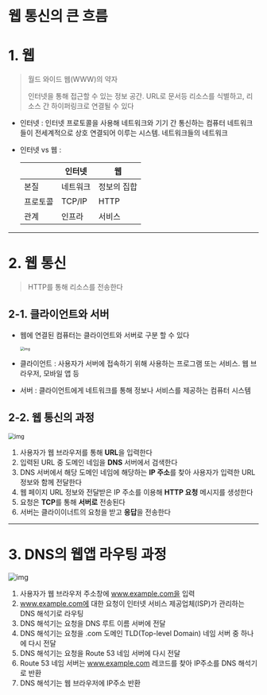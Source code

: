 <h1> 웹 통신의 큰 흐름</h1>



# 1. 웹

> 월드 와이드 웹(WWW)의 약자
>
> 인터넷을 통해 접근할 수 있는 정보 공간. URL로 문서등 리소스를 식별하고, 리소스 간 하이퍼링크로 연결될 수 있다

- 인터넷 : 인터넷 프로토콜을 사용해 네트워크와 기기 간 통신하는 컴퓨터 네트워크들이 전세계적으로 상호 연결되어 이루는 시스템. 네트워크들의 네트워크

- 인터넷 vs 웹 : 

  |        | 인터넷  |  웹        |
  | ------ | ----    | ----     |
  | 본질    | 네트워크 | 정보의 집합 |
  | 프로토콜 | TCP/IP | HTTP      |
  | 관계    | 인프라  | 서비스      |
  
  


<hr>


# 2. 웹 통신

> HTTP를 통해 리소스를 전송한다



## 2-1. 클라이언트와 서버

- 웹에 연결된 컴퓨터는 클라이언트와 서버로 구분 할 수 있다

  

  <img src="https://mdn.mozillademos.org/files/8973/Client-server.jpg" alt="img" style="zoom:50%;" />

  

- 클라이언트 : 사용자가 서버에 접속하기 위해 사용하는 프로그램 또는 서비스. 웹 브라우저, 모바일 앱 등

- 서버 : 클라이언트에게 네트워크를 통해 정보나 서비스를 제공하는 컴퓨터 시스템



## 2-2. 웹 통신의 과정

<img src="https://media.vlpt.us/images/woo0_hooo/post/e119383c-61cc-46d5-a85d-b27b65ddee1e/Untitled.png" alt="img" style="zoom: 80%;" />

1. 사용자가 웹 브라우저를 통해 **URL**을 입력한다
2. 입력된 URL 중 도메인 네임을 **DNS** 서버에서 검색한다
3. DNS 서버에서 해당 도메인 네임에 해당하는 **IP 주소**를 찾아 사용자가 입력한 URL 정보와 함께 전달한다
4. 웹 페이지 URL 정보와 전달받은 IP 주소를 이용해 **HTTP 요청** 메시지를 생성한다
5. 요청은 **TCP**를 통해 **서버로** 전송된다
6. 서버는 클라이이너트의 요청을 받고 **응답**을 전송한다



<hr>



# 3. DNS의 웹앱 라우팅 과정

<img src="https://d1.awsstatic.com/Route53/how-route-53-routes-traffic.8d313c7da075c3c7303aaef32e89b5d0b7885e7c.png" alt="img" />

1. 사용자가 웹 브라우저 주소창에 www.example.com을 입력
2. www.example.com에 대한 요청이 인터넷 서비스 제공업체(ISP)가 관리하는 DNS 해석기로 라우팅
3. DNS 해석기는 요청을 DNS 루트 이름 서버에 전달
4. DNS 해석기는 요청을 .com 도메인 TLD(Top-level Domain) 네임 서버 중 하나에 다시 전달 
5. DNS 해석기는 요청을 Route 53 네임 서버에 다시 전달
6. Route 53 네임 서버는 www.example.com 레코드를 찾아 IP주소를 DNS 해석기로 반환
7. DNS 해석기는 웹 브라우저에 IP주소 반환